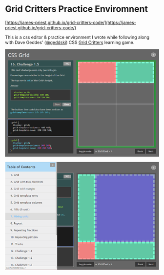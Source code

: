 # Grid Critters Practice Enviromnent

[https://james-priest.github.io/grid-critters-code/](https://james-priest.github.io/grid-critters-code/)

This is a css editor & practice environment I wrote while following along with Dave Geddes' ([@geddski](https://twitter.com/geddski)) CSS [Grid Critters](https://gridcritters.com) learning game.

![screensho 1](images/css-grid-app1.png)

![screensho 1](images/css-grid-app2.png)